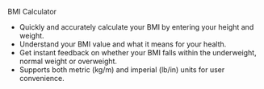 
BMI Calculator

- Quickly and accurately calculate your BMI by entering your height and weight.
- Understand your BMI value and what it means for your health.
- Get instant feedback on whether your BMI falls within the underweight, normal weight or overweight.
- Supports both metric (kg/m) and imperial (lb/in) units for user convenience.
